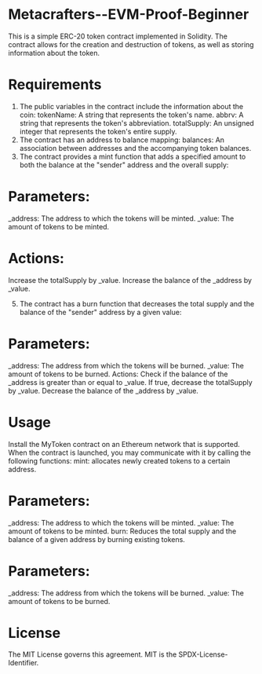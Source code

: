 # Metacrafters--EVM-Proof-Beginner
This is a simple ERC-20 token contract implemented in Solidity. The contract allows for the creation and destruction of tokens, as well as storing information about the token.

# Requirements
1. The public variables in the contract include the information about the coin:
tokenName: A string that represents the token's name.
abbrv: A string that represents the token's abbreviation.
totalSupply: An unsigned integer that represents the token's entire supply.
2. The contract has an address to balance mapping:
balances: An association between addresses and the accompanying token balances.
3. The contract provides a mint function that adds a specified amount to both the balance at the "sender" address and the overall supply:
   
# Parameters:
_address: The address to which the tokens will be minted.
_value: The amount of tokens to be minted.
# Actions:
 Increase the totalSupply by _value.
 Increase the balance of the _address by _value.

5. The contract has a burn function that decreases the total supply and the balance of the "sender" address by a given value:

# Parameters:
_address: The address from which the tokens will be burned.
_value: The amount of tokens to be burned.
Actions:
Check if the balance of the _address is greater than or equal to _value.
If true, decrease the totalSupply by _value.
Decrease the balance of the _address by _value.
# Usage
Install the MyToken contract on an Ethereum network that is supported.
When the contract is launched, you may communicate with it by calling the following functions:
mint: allocates newly created tokens to a certain address.

# Parameters:
_address: The address to which the tokens will be minted.
_value: The amount of tokens to be minted.
burn: Reduces the total supply and the balance of a given address by burning existing tokens.

# Parameters:
_address: The address from which the tokens will be burned.
_value: The amount of tokens to be burned.
# License
The MIT License governs this agreement. MIT is the SPDX-License-Identifier.
